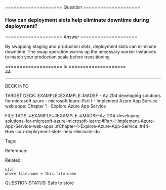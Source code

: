 ==================== Question ====================  

### How can deployment slots help eliminate downtime during deployment?  

==================== Answer ====================  

By swapping staging and production slots, deployment slots can eliminate downtime. The swap operation warms up the necessary worker instances to match your production scale before transitioning

==================== Id ====================  
44

---

DECK INFO

TARGET DECK: EXAMPLE::EXAMPLE::MADSF - Az 204 developing solutions for microsoft azure - microsoft learn::Part I - Implement Azure App Service web apps::Chapter 1 - Explore Azure App Service

FILE TAGS: #EXAMPLE::#EXAMPLE::#MADSF-Az-204-developing-solutions-for-microsoft-azure-microsoft-learn::#Part-I-Implement-Azure-App-Service-web-apps::#Chapter-1-Explore-Azure-App-Service::#44-How-can-deployment-slots-help-eliminate-do

Tags:

Reference:

Related:

```dataview
LIST
where file.name = this.file.name
```

QUESTION STATUS: Safe to store
